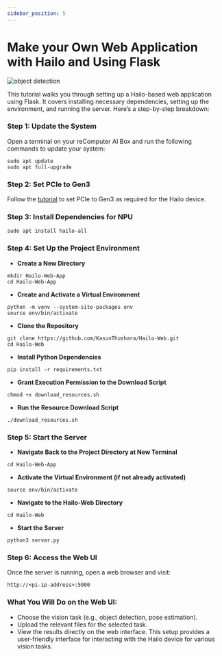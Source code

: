 ```yaml
---
sidebar_position: 5
---
```




# Make your Own Web Application with Hailo and Using Flask 

![object detection](../../pictures/Chapter3/flask.gif)

This tutorial walks you through setting up a Hailo-based web application using Flask. It covers installing necessary dependencies, setting up the environment, and running the server. Here’s a step-by-step breakdown:

### Step 1: Update the System

Open a terminal on your reComputer AI Box and run the following commands to update your system:

```
sudo apt update
sudo apt full-upgrade
```
### Step 2: Set PCIe to Gen3

Follow the [tutorial](https://seeed-projects.github.io/Tutorial-of-AI-Kit-with-Raspberry-Pi-From-Zero-to-Hero/docs/Chapter_2-Configuring_the_RaspberryPi_Environment/Introduction_to_Hailo_in_Raspberry_Pi_Environment#installing-hailo-software-on-raspberry-pi-5) to set PCIe to Gen3 as required for the Hailo device.

### Step 3: Install Dependencies for NPU

```
sudo apt install hailo-all
```

### Step 4: Set Up the Project Environment

- **Create a New Directory**

```
mkdir Hailo-Web-App
cd Hailo-Web-App
```
- **Create and Activate a Virtual Environment**

```
python -m venv --system-site-packages env
source env/bin/activate

```
- **Clone the Repository**

```
git clone https://github.com/KasunThushara/Hailo-Web.git
cd Hailo-Web
```

- **Install Python Dependencies**

```
pip install -r requirements.txt
```
- **Grant Execution Permission to the Download Script**

```
chmod +x download_resources.sh
```

- **Run the Resource Download Script**

```
./download_resources.sh
```

### Step 5: Start the Server

- **Navigate Back to the Project Directory at New Terminal**

```
cd Hailo-Web-App
```

- **Activate the Virtual Environment (if not already activated)**

```
source env/bin/activate
```

- **Navigate to the Hailo-Web Directory**

```
cd Hailo-Web
```

- **Start the Server**

```
python3 server.py

```

### Step 6: Access the Web UI

Once the server is running, open a web browser and visit:

```
http://<pi-ip-address>:5000 
```

### What You Will Do on the Web UI:
- Choose the vision task (e.g., object detection, pose estimation).
- Upload the relevant files for the selected task.
- View the results directly on the web interface.
This setup provides a user-friendly interface for interacting with the Hailo device for various vision tasks.


